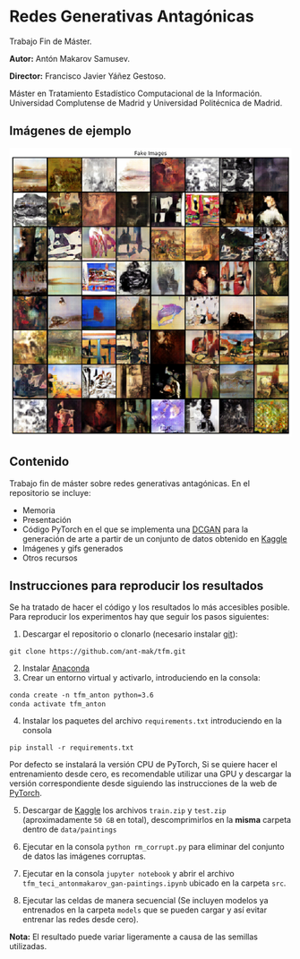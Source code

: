 # Redes Generativas Antagónicas
Trabajo Fin de Máster.

**Autor:** Antón Makarov Samusev.

**Director:** Francisco Javier Yáñez Gestoso.

Máster en Tratamiento Estadístico Computacional de la Información. Universidad Complutense de Madrid y Universidad Politécnica de Madrid.

## Imágenes de ejemplo
![Generadas](/images/results/generated_data.png?raw=true "generated_images")

## Contenido
Trabajo fin de máster sobre redes generativas antagónicas. En el repositorio se incluye:
- Memoria
- Presentación
- Código PyTorch en el que se implementa una [DCGAN](https://arxiv.org/abs/1511.06434) para la generación de arte a partir de un conjunto de datos obtenido en [Kaggle](https://www.kaggle.com/c/painter-by-numbers)
- Imágenes y gifs generados
- Otros recursos

## Instrucciones para reproducir los resultados
Se ha tratado de hacer el código y los resultados lo más accesibles posible. Para reproducir los experimentos hay que seguir los pasos siguientes:

1. Descargar el repositorio o clonarlo (necesario instalar [git](https://git-scm.com)):
```
git clone https://github.com/ant-mak/tfm.git
```
2. Instalar [Anaconda](https://www.anaconda.com)
3. Crear un entorno virtual y activarlo, introduciendo en la consola:
```
conda create -n tfm_anton python=3.6
conda activate tfm_anton
```
4. Instalar los paquetes del archivo `requirements.txt` introduciendo en la consola
```
pip install -r requirements.txt
```
Por defecto se instalará la versión CPU de PyTorch, Si se quiere hacer el entrenamiento desde cero, es recomendable utilizar una GPU y descargar la versión correspondiente desde siguiendo las instrucciones de la web de [PyTorch](https://pytorch.org).

5. Descargar de [Kaggle](https://www.kaggle.com/c/painter-by-numbers/data) los archivos `train.zip` y `test.zip` (aproximadamente `50 GB` en total), descomprimirlos en la **misma** carpeta dentro de `data/paintings`

6. Ejecutar en la consola `python rm_corrupt.py` para eliminar del conjunto de datos las imágenes corruptas.

7. Ejecutar en la consola `jupyter notebook` y abrir el archivo `tfm_teci_antonmakarov_gan-paintings.ipynb` ubicado en la carpeta `src`.

8. Ejecutar las celdas de manera secuencial (Se incluyen modelos ya entrenados en la carpeta `models` que se pueden cargar y así evitar entrenar las redes desde cero).

**Nota:** El resultado puede variar ligeramente a causa de las semillas utilizadas.
